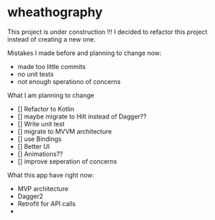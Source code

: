 # wheathography

This project is under construction !!! I decided to refactor this project instead of creating a new one.

Mistakes I made before and planning to change now:
* made too little commits
* no unit tests
* not enough sperationo of concerns

What I am planning to change
- [] Refactor to Kotlin
- [] maybe migrate to Hilt instead of Dagger??
- [] Write unit test
- [] migrate to MVVM architecture
- [] use Bindings
- [] Better UI
- [] Animations??
- [] improve seperation of concerns 

What this app have right now:
* MVP architecture
* Dagger2
* Retrofit for API calls
* 

